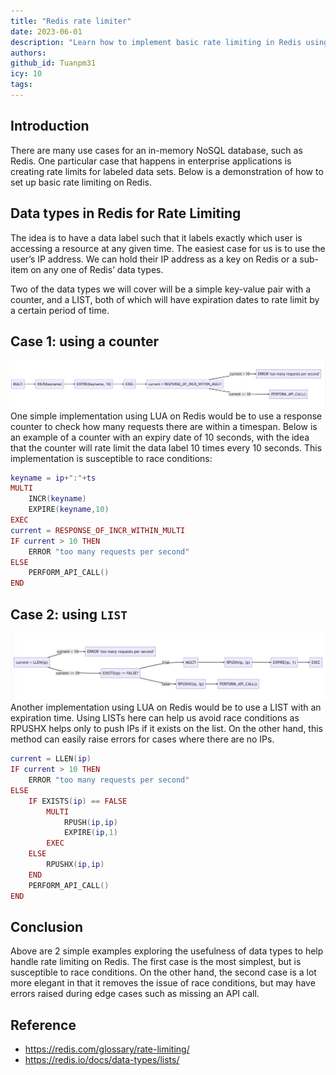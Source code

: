```yaml
---
title: "Redis rate limiter"
date: 2023-06-01
description: "Learn how to implement basic rate limiting in Redis using counters and lists to control user access by IP address, preventing too many requests in a set time period."
authors:
github_id: Tuanpm31
icy: 10
tags:
---
```


## Introduction

There are many use cases for an in-memory NoSQL database, such as Redis. One particular case that happens in enterprise applications is creating rate limits for labeled data sets. Below is a demonstration of how to set up basic rate limiting on Redis.

## Data types in Redis for Rate Limiting

The idea is to have a data label such that it labels exactly which user is accessing a resource at any given time. The easiest case for us is to use the user’s IP address. We can hold their IP address as a key on Redis or a sub-item on any one of Redis’ data types.

Two of the data types we will cover will be a simple key-value pair with a counter, and a LIST, both of which will have expiration dates to rate limit by a certain period of time.

## Case 1: using a counter

![](assets/redis-rate-limiter_gwwpbql.webp)
One simple implementation using LUA on Redis would be to use a response counter to check how many requests there are within a timespan. Below is an example of a counter with an expiry date of 10 seconds, with the idea that the counter will rate limit the data label 10 times every 10 seconds. This implementation is susceptible to race conditions:

```lua
keyname = ip+":"+ts
MULTI
    INCR(keyname)
    EXPIRE(keyname,10)
EXEC
current = RESPONSE_OF_INCR_WITHIN_MULTI
IF current > 10 THEN
    ERROR "too many requests per second"
ELSE
    PERFORM_API_CALL()
END
```

## Case 2: using `LIST`

![](assets/redis-rate-limiter_rkmmjtw.webp)
Another implementation using LUA on Redis would be to use a LIST with an expiration time. Using LISTs here can help us avoid race conditions as RPUSHX helps only to push IPs if it exists on the list. On the other hand, this method can easily raise errors for cases where there are no IPs.

```lua
current = LLEN(ip)
IF current > 10 THEN
    ERROR "too many requests per second"
ELSE
    IF EXISTS(ip) == FALSE
        MULTI
            RPUSH(ip,ip)
            EXPIRE(ip,1)
        EXEC
    ELSE
        RPUSHX(ip,ip)
    END
    PERFORM_API_CALL()
END
```

## Conclusion

Above are 2 simple examples exploring the usefulness of data types to help handle rate limiting on Redis. The first case is the most simplest, but is susceptible to race conditions. On the other hand, the second case is a lot more elegant in that it removes the issue of race conditions, but may have errors raised during edge cases such as missing an API call.

## Reference

- https://redis.com/glossary/rate-limiting/
- https://redis.io/docs/data-types/lists/
